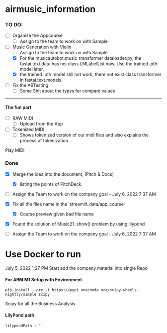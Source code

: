 # airmusic_information

### TO DO:

- [ ] Organize the Appcourse
    - [ ] Assign to the team to work on with Sample
- [ ] Music Generation with Violin
    - [ ] Assign to the team to work on with Sample
    - [x] For the musicautobot.music_transformer dataloader.py, the fastai.text.data has not class LMLabelList now. Use the trained .pth model later.
    - [x] the trained .pth model still not work, there not exist class transformer in fastai.text.models.
- [ ] Fix the ABTesting
    - [ ] Some Shit about the types for compare values

---

#### The fun part

- [ ] RAW MIDI
    - [ ] Upload from the App
- [ ] Tokenized MIDI
    - [ ] Shows tokenized version of our midi files and also explains the process of tokenization.

Play MIDI

### Done

- [x] Merge the idea into the document, (Pitch & Docs)
    - [x] listing the points of PitchDeck.
- [ ] Assign the Team to work on the company goal - July 6, 2022 7:37 AM
- [x] Fix all the files name in the 'streamlit_data/app_course'
    - [x] Course preview given bad file name
- [x] Found the solution of Music21 .show() problem by using lilypond

- [ ] Assign the Team to work on the company goal - July 6, 2022 7:37 AM

# Use Docker to run

July 5, 2022 1:27 PM Start add the company material into single Repo

#### For ARM M1 Setup with Environment

```commandline
pip install --pre -i https://pypi.anaconda.org/scipy-wheels-nightly/simple scipy
```

Scipy for all the Business Analysis

#### LilyPond path

```
lilypondPath : ''

```
